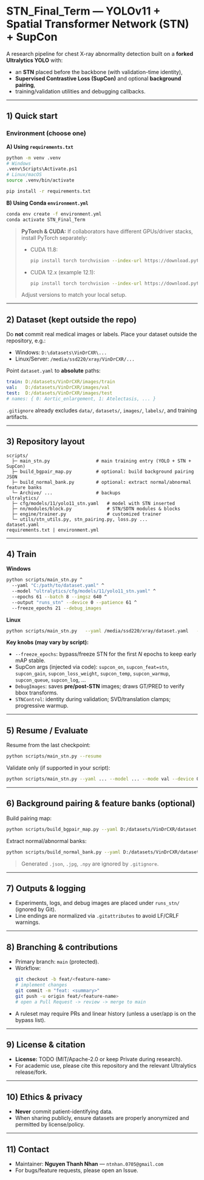 # STN_Final_Term — YOLOv11 + Spatial Transformer Network (STN) + SupCon

A research pipeline for chest X-ray abnormality detection built on a **forked Ultralytics YOLO** with:
- an **STN** placed before the backbone (with validation-time identity),
- **Supervised Contrastive Loss (SupCon)** and optional **background pairing**,
- training/validation utilities and debugging callbacks.

---

## 1) Quick start

### Environment (choose one)

**A) Using `requirements.txt`**
```bash
python -m venv .venv
# Windows
.venv\Scripts\Activate.ps1
# Linux/macOS
source .venv/bin/activate

pip install -r requirements.txt
```

**B) Using Conda `environment.yml`**
```bash
conda env create -f environment.yml
conda activate STN_Final_Term
```

> **PyTorch & CUDA:** If collaborators have different GPUs/driver stacks, install PyTorch separately:
> - CUDA 11.8:
>   ```bash
>   pip install torch torchvision --index-url https://download.pytorch.org/whl/cu118
>   ```
> - CUDA 12.x (example 12.1):
>   ```bash
>   pip install torch torchvision --index-url https://download.pytorch.org/whl/cu121
>   ```
> Adjust versions to match your local setup.

---

## 2) Dataset (kept **outside** the repo)

Do **not** commit real medical images or labels. Place your dataset outside the repository, e.g.:

- Windows: `D:\datasets\VinDrCXR\...`
- Linux/Server: `/media/ssd220/xray/VinDrCXR/...`

Point `dataset.yaml` to **absolute** paths:
```yaml
train: D:/datasets/VinDrCXR/images/train
val:   D:/datasets/VinDrCXR/images/val
test:  D:/datasets/VinDrCXR/images/test
# names: { 0: Aortic_enlargement, 1: Atelectasis, ... }
```

`.gitignore` already excludes `data/`, `datasets/`, `images/`, `labels/`, and training artifacts.

---

## 3) Repository layout

```
scripts/
  ├─ main_stn.py                 # main training entry (YOLO + STN + SupCon)
  ├─ build_bgpair_map.py         # optional: build background pairing JSON
  ├─ build_normal_bank.py        # optional: extract normal/abnormal feature banks
  └─ Archive/ ...                # backups
ultralytics/
  ├─ cfg/models/11/yolo11_stn.yaml   # model with STN inserted
  ├─ nn/modules/block.py             # STN/SDTN modules & blocks
  ├─ engine/trainer.py               # customized trainer
  └─ utils/stn_utils.py, stn_pairing.py, loss.py ...
dataset.yaml
requirements.txt | environment.yml
```

---

## 4) Train

**Windows**
```bash
python scripts/main_stn.py ^
  --yaml "C:/path/to/dataset.yaml" ^
  --model "ultralytics/cfg/models/11/yolo11_stn.yaml" ^
  --epochs 61 --batch 8 --imgsz 640 ^
  --output "runs_stn" --device 0 --patience 61 ^
  --freeze_epochs 21 --debug_images
```

**Linux**
```bash
python scripts/main_stn.py   --yaml /media/ssd220/xray/dataset.yaml   --model ultralytics/cfg/models/11/yolo11_stn.yaml   --epochs 61 --batch 8 --imgsz 640   --output runs_stn --device 0 --patience 61   --freeze_epochs 21 --debug_images
```

**Key knobs (may vary by script):**
- `--freeze_epochs`: bypass/freeze STN for the first *N* epochs to keep early mAP stable.
- SupCon args (injected via code): `supcon_on`, `supcon_feat=stn`, `supcon_gain`, `supcon_loss_weight`,
  `supcon_temp`, `supcon_warmup`, `supcon_queue`, `supcon_log`, …
- `DebugImages`: saves **pre/post-STN** images; draws GT/PRED to verify bbox transforms.
- `STNControl`: identity during validation; SVD/translation clamps; progressive warmup.

---

## 5) Resume / Evaluate

Resume from the last checkpoint:
```bash
python scripts/main_stn.py --resume
```

Validate only (if supported in your script):
```bash
python scripts/main_stn.py --yaml ... --model ... --mode val --device 0
```

---

## 6) Background pairing & feature banks (optional)

Build pairing map:
```bash
python scripts/build_bgpair_map.py --yaml D:/datasets/VinDrCXR/dataset.yaml --out scripts/bgpair_map.json
```

Extract normal/abnormal banks:
```bash
python scripts/build_normal_bank.py --yaml D:/datasets/VinDrCXR/dataset.yaml --out_dir scripts/bank_out
```

> Generated `.json`, `.jpg`, `.npy` are ignored by `.gitignore`.

---

## 7) Outputs & logging

- Experiments, logs, and debug images are placed under `runs_stn/` (ignored by Git).
- Line endings are normalized via `.gitattributes` to avoid LF/CRLF warnings.

---

## 8) Branching & contributions

- Primary branch: `main` (protected).  
- Workflow:
  ```bash
  git checkout -b feat/<feature-name>
  # implement changes
  git commit -m "feat: <summary>"
  git push -u origin feat/<feature-name>
  # open a Pull Request -> review -> merge to main
  ```
- A ruleset may require PRs and linear history (unless a user/app is on the bypass list).

---

## 9) License & citation

- **License:** TODO (MIT/Apache-2.0 or keep Private during research).  
- For academic use, please cite this repository and the relevant Ultralytics release/fork.

---

## 10) Ethics & privacy

- **Never** commit patient-identifying data.  
- When sharing publicly, ensure datasets are properly anonymized and permitted by license/policy.

---

## 11) Contact

- Maintainer: **Nguyen Thanh Nhan** — `ntnhan.0705@gmail.com`  
- For bugs/feature requests, please open an Issue.
